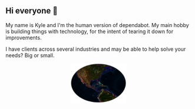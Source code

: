 ## Hi everyone 👋

My name is Kyle and I'm the human version of dependabot. My main hobby is building things with technology, for the intent of tearing it down for improvements. 

I have clients across several industries and may be able to help solve your needs? Big or small.

<p align="center"> 
<img src="images/profile.PNG" width="30%">
</p>

